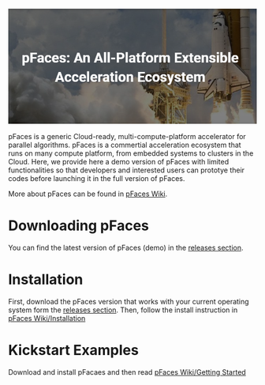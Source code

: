 ![pFaces](https://github.com/parallall/pFaces/blob/master/pfaces_title.png?raw=true)

pFaces is a generic Cloud-ready, multi-compute-platform accelerator for parallel algorithms. pFaces is a commertial acceleration ecosystem that runs on many compute platform, from embedded systems to clusters in the Cloud. Here, we provide here a demo version of pFaces with limited functionalities so that developers and interested users can prototye their codes before launching it in the full version of pFaces.

More about pFaces can be found in [pFaces Wiki](https://github.com/parallall/pFaces/wiki).

# Downloading pFaces
You can find the latest version of pFaces (demo) in the [releases section](https://github.com/parallall/pFaces/releases).
  
# Installation

First, download the pFaces version that works with your current operating system form the [releases section](https://github.com/parallall/pFaces/releases). Then, follow the install instruction in [pFaces Wiki/Installation](https://github.com/parallall/pFaces/wiki/Installation)

# Kickstart Examples

Download and install pFacaes and then read [pFaces Wiki/Getting Started](https://github.com/parallall/pFaces/wiki/Getting-Started)

